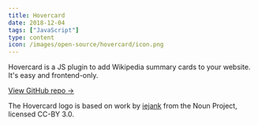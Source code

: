 ```yaml
---
title: Hovercard
date: 2018-12-04
tags: ["JavaScript"]
type: content
icon: /images/open-source/hovercard/icon.png
---
```


Hovercard is a JS plugin to add Wikipedia summary cards to your website. It's easy and frontend-only.

<!--more-->

[View GitHub repo &rarr;](https://github.com/AnandChowdhary/hovercard)

<footer><p>The Hovercard logo is based on work by <a href="https://thenounproject.com/term/cursor/2062720">iejank</a> from the Noun Project, licensed CC-BY 3.0.</p></footer>